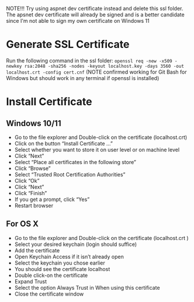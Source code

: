NOTE!!! Try using aspnet dev certificate instead and delete this ssl folder. The apsnet dev certificate will already be signed and is a better candidate since I'm not able to sign my own certificate on Windows 11

# Generate SSL Certificate

Run the following command in the ssl folder:
`openssl req -new -x509 -newkey rsa:2048 -sha256 -nodes -keyout localhost.key -days 3560 -out localhost.crt -config cert.cnf`
(NOTE confirmed working for Git Bash for Windows but should work in any terminal if openssl is installed)

# Install Certificate

## Windows 10/11

- Go to the file explorer and  Double-click on the certificate (localhost.crt)
- Click on the button “Install Certificate …”
- Select whether you want to store it on user level or on machine level
- Click “Next”
- Select “Place all certificates in the following store”
- Click “Browse”
- Select “Trusted Root Certification Authorities”
- Click “Ok”
- Click “Next”
- Click “Finish”
- If you get a prompt, click “Yes”
- Restart browser

## For OS X

- Go to the file explorer and Double-click on the certificate (localhost.crt )
- Select your desired keychain (login should suffice)
- Add the certificate
- Open Keychain Access if it isn’t already open
- Select the keychain you chose earlier
- You should see the certificate localhost
- Double click-on the certificate
- Expand Trust
- Select the option Always Trust in When using this certificate
- Close the certificate window
